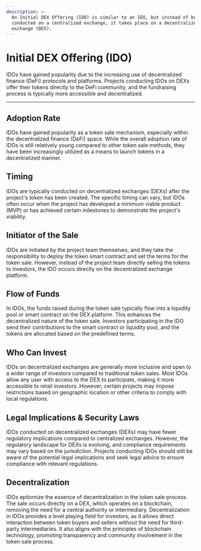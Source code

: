 ```yaml
---
description: >-
  An Initial DEX Offering (IDO) is similar to an IEO, but instead of being
  conducted on a centralized exchange, it takes place on a decentralized
  exchange (DEX).
---
```


# Initial DEX Offering (IDO)

IDOs have gained popularity due to the increasing use of decentralized finance (DeFi) protocols and platforms. Projects conducting IDOs on DEXs offer their tokens directly to the DeFi community, and the fundraising process is typically more accessible and decentralized.

---

## **Adoption Rate**

&#x20;IDOs have gained popularity as a token sale mechanism, especially within the decentralized finance (DeFi) space. While the overall adoption rate of IDOs is still relatively young compared to other token sale methods, they have been increasingly utilized as a means to launch tokens in a decentralized manner.

## **Timing**

IDOs are typically conducted on decentralized exchanges (DEXs) after the project's token has been created. The specific timing can vary, but IDOs often occur when the project has developed a minimum viable product (MVP) or has achieved certain milestones to demonstrate the project's viability.

## **Initiator of the Sale**

IDOs are initiated by the project team themselves, and they take the responsibility to deploy the token smart contract and set the terms for the token sale. However, instead of the project team directly selling the tokens to investors, the IDO occurs directly on the decentralized exchange platform.

## **Flow of Funds**

In IDOs, the funds raised during the token sale typically flow into a liquidity pool or smart contract on the DEX platform. This enhances the decentralized nature of the token sale. Investors participating in the IDO send their contributions to the smart contract or liquidity pool, and the tokens are allocated based on the predefined terms.

## **Who Can Invest**

&#x20;IDOs on decentralized exchanges are generally more inclusive and open to a wider range of investors compared to traditional token sales. Most IDOs allow any user with access to the DEX to participate, making it more accessible to retail investors. However, certain projects may impose restrictions based on geographic location or other criteria to comply with local regulations.

## **Legal Implications & Security Laws**

IDOs conducted on decentralized exchanges (DEXs) may have fewer regulatory implications compared to centralized exchanges. However, the regulatory landscape for DEXs is evolving, and compliance requirements may vary based on the jurisdiction. Projects conducting IDOs should still be aware of the potential legal implications and seek legal advice to ensure compliance with relevant regulations.

## **Decentralization**

IDOs epitomize the essence of decentralization in the token sale process. The sale occurs directly on a DEX, which operates on a blockchain, removing the need for a central authority or intermediary. Decentralization in IDOs provides a level playing field for investors, as it allows direct interaction between token buyers and sellers without the need for third-party intermediaries. It also aligns with the principles of blockchain technology, promoting transparency and community involvement in the token sale process.
